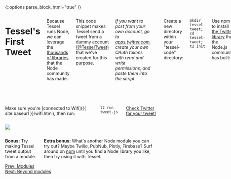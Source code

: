 {::options parse_block_html="true" /}

<div class="row">
<div class="large-12 columns">

# Tessel's First Tweet

Because Tessel runs Node, we can leverage the [thousands of libraries](//npmjs.com) that the Node community has made.

This code snippet makes Tessel send a tweet from a dummy account <a href="https://twitter.com/TesselTweet" target="0">(@TesselTweet)</a> that we've created for this purpose.

_If you want to post from your own account, go to <a href="https://apps.twitter.com/" target="0">apps.twitter.com</a>, create your own OAuth tokens with read and write permissions, and paste them into the script._

<hr>

Create a new directory within your "tessel-code" directory:

`mkdir tessel-tweet; cd tessel-tweet; t2 init`

Use npm to install [the Twitter library](https://www.npmjs.org/package/twitter) that the Node.js community has built:

`npm install twitter`

Rename the "index.js" file you've just created to "tweet.js", then copy and paste the below script over the existing text:

{% highlight javascript %}
// Node requires
var twitter = require('twitter');

var twitterHandle = '@tesselproject';
// The status to tweet
var status = 'Hello ' + twitterHandle + '. This is your #Tessel 2 speaking.';

// Enter the oauth key and secret information
var twit = new twitter({
  consumer_key: 'O7oc0pvsZn4xjgcuHuYdX4FaC',
  consumer_secret: 'iJYuHFz2sD46Nvk3mcwzX8uih14aEAMgVWdWoR59nx8v6Zl7ZX',
  access_token_key: '2529232909-luARGU89K4CKFMvfzBjCgG6ubefzDkdDWkSB85i',
  access_token_secret: 'GXQfuzvGdjLEs3t1HEYfhQ9x9bdBcSBVXjBkbRgwYlOE0'
});

// Make a tweet!
twit.post('statuses/update', {status: status}, function(error, tweet, response){
  if (error) {
    console.log('error sending tweet:', error);
  } else {
    console.log('Successfully tweeted! Tweet text:', tweet.text);
  }
});
{% endhighlight %}

Change the "twitterHandle" var to your own Twitter handle and save.

</div>
</div>

<div class="row">
<div class="large-4 columns">

Make sure you're [connected to Wifi]({{ site.baseurl }}/wifi.html), then run:

`t2 run tweet.js`

<a href="https://twitter.com/TesselTweet" target=
"0">Check Twitter for your tweet!</a>

</div>
<div class="large-8 columns right">

![](https://s3.amazonaws.com/technicalmachine-assets/fre+assets/tessel-tweet-2.png)

</div>
</div>

<div class="row">
<div class="large-12 columns">

**Bonus:** Try making Tessel tweet output from a module.

**Extra bonus:** What's another Node module you can try out? Maybe Twilio, PubNub, Plotly, Firebase? Surf around on [npm](//npmjs.com) until you find a Node library you like, then try using it with Tessel.

<div class="greyBar"></div>
</div>
</div>

<div class="row">
<div class="large-5 columns left">
  <a href="modules.html" class="bottomButton button">Prev:
  Modules</a>
</div>
<div class="large-6 columns right">
  <a href="gpio.html" class=
  "bottomButton right button">Next: Beyond modules</a>
</div>
</div>
